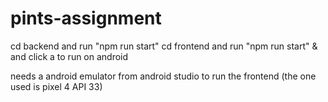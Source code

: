 # pints-assignment

cd backend and run "npm run start"
cd frontend and run "npm run start" & and click a to run on android

needs a android emulator from android studio to run the frontend (the one used is pixel 4 API 33)
